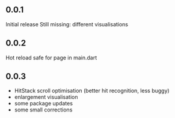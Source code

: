 ## 0.0.1

Initial release
Still missing: different visualisations

## 0.0.2

Hot reload safe for page in main.dart


## 0.0.3

- HitStack scroll optimisation (better hit recognition, less buggy)
- enlargement visualisation
- some package updates
- some small corrections
